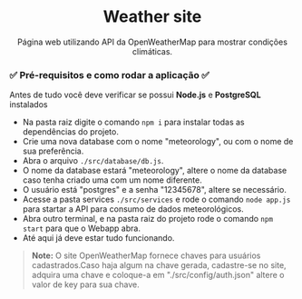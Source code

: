 <h1 align="center">Weather site</h1>
<p align="center">Página web utilizando API da OpenWeatherMap para mostrar condições climáticas.</p>

### ✅ Pré-requisitos e como rodar a aplicação ✅

Antes de tudo você deve verificar se possui **Node.js** e **PostgreSQL** instalados

- Na pasta raiz digite o comando `npm i` para instalar todas as dependências do projeto.
- Crie uma nova database com o nome "meteorology", ou com o nome de sua preferência.
- Abra o arquivo `./src/database/db.js`.
- O nome da database estará "meteorology", altere o nome da database caso tenha criado uma com um nome diferente.
- O usuário está "postgres" e a senha "12345678", altere se necessário.
- Acesse a pasta services `./src/services` e rode o comando `node app.js` para startar a API para consumo de dados meteorológicos.
- Abra outro terminal, e na pasta raiz do projeto rode o comando `npm start` para que o Webapp abra.
- Até aqui já deve estar tudo funcionando.

> **Note:** O site OpenWeatherMap fornece chaves para usuários cadastrados.Caso haja algum na chave gerada, cadastre-se no site, adquira uma chave e coloque-a em "./src/config/auth.json" altere o valor de key para sua chave.
